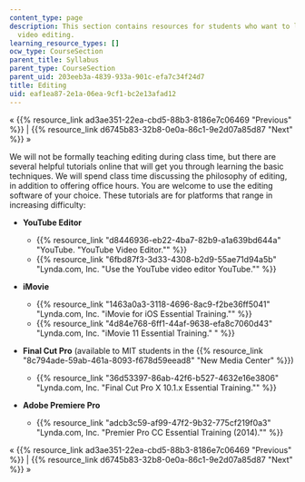 ```yaml
---
content_type: page
description: This section contains resources for students who want to learn more about
  video editing.
learning_resource_types: []
ocw_type: CourseSection
parent_title: Syllabus
parent_type: CourseSection
parent_uid: 203eeb3a-4839-933a-901c-efa7c34f24d7
title: Editing
uid: eaf1ea87-2e1a-06ea-9cf1-bc2e13afad12
---
```


« {{% resource_link ad3ae351-22ea-cbd5-88b3-8186e7c06469 "Previous" %}} | {{% resource_link d6745b83-32b8-0e0a-86c1-9e2d07a85d87 "Next" %}} »

We will not be formally teaching editing during class time, but there are several helpful tutorials online that will get you through learning the basic techniques. We will spend class time discussing the philosophy of editing, in addition to offering office hours. You are welcome to use the editing software of your choice. These tutorials are for platforms that range in increasing difficulty:

*   **YouTube Editor**
    *   {{% resource_link "d8446936-eb22-4ba7-82b9-a1a639bd644a" "YouTube. \"YouTube Video Editor.\"" %}}
    *   {{% resource_link "6fbd87f3-3d33-4308-b2d9-55ae71d94a5b" "Lynda.com, Inc. \"Use the YouTube video editor YouTube.\"" %}}

*   **iMovie**
    *   {{% resource_link "1463a0a3-3118-4696-8ac9-f2be36ff5041" "Lynda.com, Inc. \"iMovie for iOS Essential Training.\"" %}}
    *   {{% resource_link "4d84e768-6ff1-44af-9638-efa8c7060d43" "Lynda.com, Inc. \"iMovie 11 Essential Training.\"           " %}}

*   **Final Cut Pro** (available to MIT students in the {{% resource_link "8c794ade-59ab-461a-8093-f678d59eead8" "New Media Center" %}})
    *   {{% resource_link "36d53397-86ab-42f6-b527-4632e16e3806" "Lynda.com, Inc. \"Final Cut Pro X 10.1.x Essential Training.\"" %}}

*   **Adobe Premiere Pro**
    *   {{% resource_link "adcb3c59-af99-47f2-9b32-775cf219f0a3" "Lynda.com, Inc. \"Premier Pro CC Essential Training (2014).\"" %}}

« {{% resource_link ad3ae351-22ea-cbd5-88b3-8186e7c06469 "Previous" %}} | {{% resource_link d6745b83-32b8-0e0a-86c1-9e2d07a85d87 "Next" %}} »